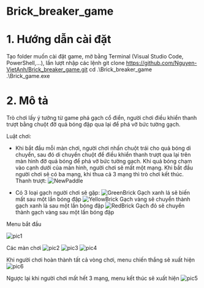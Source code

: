 # Brick_breaker_game
# 1. Hướng dẫn cài đặt
Tạo folder muốn cài đặt game, mở bằng Terminal (Visual Studio Code, PowerShell,...), lần lượt nhập các lệnh
git clone https://github.com/Nguyen-VietAnh/Brick_breaker_game.git
cd .\Brick_breaker_game\
.\Brick_game.exe

# 2. Mô tả
Trò chơi lấy ý tưởng từ game phá gạch cổ điển, người chơi điều khiển thanh trượt bằng chuột đỡ quả bóng đập qua lại để phá vỡ bức tường gạch.

Luật chơi:
- Khi bắt đầu mỗi màn chơi, người chơi nhấn chuột trái cho quả bóng di chuyển, sau đó di chuyển chuột để điều khiển thanh trượt qua lại trên màn hình đỡ quả bóng để phá vỡ bức tường gạch. Khi quả bóng chạm vào cạnh dưới của màn hình, người chơi sẽ mất một mạng. Khi bắt đầu người chơi sẽ có ba mạng, khi thua cả 3 mạng thì trò chơi kết thúc.
Thanh trượt: ![NewPaddle](https://user-images.githubusercontent.com/100273875/169706560-d7652358-7160-48d3-af20-2f0379f450e5.png)

- Có 3 loại gạch người chơi sẽ gặp:
![GreenBrick](https://user-images.githubusercontent.com/100273875/169706143-d710be88-7222-4446-b704-689f3ac9fbe6.png) Gạch xanh lá sẽ biến mất sau một lần bóng đập
![YellowBrick](https://user-images.githubusercontent.com/100273875/169706207-a5d5474e-eb1e-4177-9995-851a68b75644.png) Gạch vàng sẽ chuyển thành gạch xanh lá sau một lần bóng đập
![RedBrick](https://user-images.githubusercontent.com/100273875/169706256-cf42d6e1-3b7e-4b03-b3a6-87baae5c948b.png) Gạch đỏ sẽ chuyển thành gạch vàng sau một lần bóng đập

Menu bắt đầu

![pic1](https://user-images.githubusercontent.com/100273875/169704802-cc993a7b-80e7-47b2-8f3b-73f24b9e48ab.png)

Các màn chơi
![pic2](https://user-images.githubusercontent.com/100273875/169704860-f7c7e3ea-a7a3-468b-a20d-8541e0180ea6.png)
![pic3](https://user-images.githubusercontent.com/100273875/169704998-8ae68bf9-28bc-442d-897e-a73f95692ffb.png)
![pic4](https://user-images.githubusercontent.com/100273875/169705399-a41b8f81-c84e-4d78-a496-ca2f9ad822c1.png)

Khi người chơi hoàn thành tất cả vòng chơi, menu chiến thắng sẽ xuất hiện
![pic6](https://user-images.githubusercontent.com/100273875/169705435-ad82f85e-9e36-41a8-83ea-55b08b16dcb4.png)

Ngược lại khi người chơi mất hết 3 mạng, menu kết thúc sẽ xuất hiện
![pic5](https://user-images.githubusercontent.com/100273875/169705471-3c6b9c0b-6dce-4e5a-b1a0-73d58cf8a870.png)

